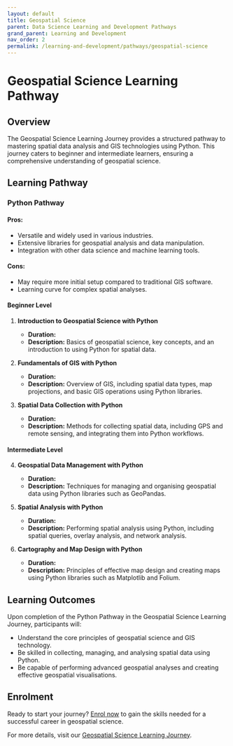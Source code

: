 ```yaml
---
layout: default
title: Geospatial Science
parent: Data Science Learning and Development Pathways
grand_parent: Learning and Development
nav_order: 2
permalink: /learning-and-development/pathways/geospatial-science
---
```


# Geospatial Science Learning Pathway

## Overview

The Geospatial Science Learning Journey provides a structured pathway to mastering spatial data analysis and GIS technologies using Python. This journey caters to beginner and intermediate learners, ensuring a comprehensive understanding of geospatial science.

## Learning Pathway

### Python Pathway

#### Pros:
- Versatile and widely used in various industries.
- Extensive libraries for geospatial analysis and data manipulation.
- Integration with other data science and machine learning tools.

#### Cons:
- May require more initial setup compared to traditional GIS software.
- Learning curve for complex spatial analyses.

#### Beginner Level

1. **Introduction to Geospatial Science with Python**
   - **Duration:** 
   - **Description:** Basics of geospatial science, key concepts, and an introduction to using Python for spatial data.

2. **Fundamentals of GIS with Python**
   - **Duration:** 
   - **Description:** Overview of GIS, including spatial data types, map projections, and basic GIS operations using Python libraries.

3. **Spatial Data Collection with Python**
   - **Duration:** 
   - **Description:** Methods for collecting spatial data, including GPS and remote sensing, and integrating them into Python workflows.

#### Intermediate Level

4. **Geospatial Data Management with Python**
   - **Duration:** 
   - **Description:** Techniques for managing and organising geospatial data using Python libraries such as GeoPandas.

5. **Spatial Analysis with Python**
   - **Duration:** 
   - **Description:** Performing spatial analysis using Python, including spatial queries, overlay analysis, and network analysis.

6. **Cartography and Map Design with Python**
   - **Duration:** 
   - **Description:** Principles of effective map design and creating maps using Python libraries such as Matplotlib and Folium.

## Learning Outcomes

Upon completion of the Python Pathway in the Geospatial Science Learning Journey, participants will:
- Understand the core principles of geospatial science and GIS technology.
- Be skilled in collecting, managing, and analysing spatial data using Python.
- Be capable of performing advanced geospatial analyses and creating effective geospatial visualisations.

## Enrolment

Ready to start your journey? [Enrol now](#) to gain the skills needed for a successful career in geospatial science.

For more details, visit our [Geospatial Science Learning Journey](#).
